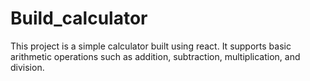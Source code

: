 # Build_calculator
This project is a simple calculator built using react. It supports basic arithmetic operations such as addition, subtraction, multiplication, and division.
